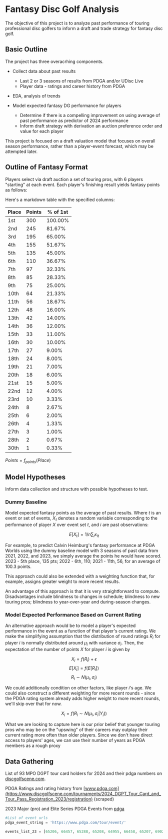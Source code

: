 # Fantasy Disc Golf Analysis

The objective of this project is to analyze past performance of touring professional disc golfers to inform a draft and trade strategy for fantasy disc golf.

## Basic Outline

The project has three overacrhing components.

- Collect data about past results
    - Last 2 or 3 seasons of results from PDGA and/or UDisc Live
    - Player data - ratings and career history from PDGA

- EDA, analysis of trends
- Model expected fantasy DG performance for players
    - Determine if there is a compelling improvement on using average of past performance as predictor of 2024 performance
    - Inform draft strategy with derivation an auction preference order and value for each player

This project is focused on a draft valuation model that focuses on overall season performance, rather than a player-event forecast, which may be attempted later.

## Outline of Fantasy Format

Players select via draft auction a set of touring pros, with 6 players "starting" at each event. Each player's finishing result yields fantasy points as follows:

Here's a markdown table with the specified columns:


| Place | Points | % of 1st |
|-------|--------|----------|
| 1st   | 300    | 100.00%  |
| 2nd   | 245    | 81.67%   |
| 3rd   | 195    | 65.00%   |
| 4th   | 155    | 51.67%   |
| 5th   | 135    | 45.00%   |
| 6th   | 110    | 36.67%   |
| 7th   | 97     | 32.33%   |
| 8th   | 85     | 28.33%   |
| 9th   | 75     | 25.00%   |
| 10th  | 64     | 21.33%   |
| 11th  | 56     | 18.67%   |
| 12th  | 48     | 16.00%   |
| 13th  | 42     | 14.00%   |
| 14th  | 36     | 12.00%   |
| 15th  | 33     | 11.00%   |
| 16th  | 30     | 10.00%   |
| 17th  | 27     | 9.00%    |
| 18th  | 24     | 8.00%    |
| 19th  | 21     | 7.00%    |
| 20th  | 18     | 6.00%    |
| 21st  | 15     | 5.00%    |
| 22nd  | 12     | 4.00%    |
| 23rd  | 10     | 3.33%    |
| 24th  | 8      | 2.67%    |
| 25th  | 6      | 2.00%    |
| 26th  | 4      | 1.33%    |
| 27th  | 3      | 1.00%    |
| 28th  | 2      | 0.67%    |
| 30th  | 1      | 0.33%    |

$Points = f_{points}(Place)$

## Model Hypotheses
Inform data collection and structure with possible hypotheses to test.

### Dummy Baseline
Model expected fantasy points as the average of past results. Where $t$ is an event or set of events, $X_t$ denotes a random variable corresponding to the performance of player $X$ over event set $t$, and $i$ are past observations:

$$E[X_t] = 1/n\sum_i{x_{it}}$$

For example, to predict Calvin Heimburg's fantasy performance at PDGA Worlds using the dummy baseline model with 3 seasons of past data from 2021, 2022, and 2023, we simply average the points he would have scored. 2023 - 5th place, 135 pts; 2022 - 6th, 110; 2021 - 11th, 56, for an average of 100.3 points.

This approach could also be extended with a weighting function that, for example, assigns greater weight to more recent results.

An advantage of this approach is that it is very straightforward to compute. Disadvantages include blindness to changes in schedule; blindness to new touring pros; blindness to year-over-year and during-season changes.

### Model Expected Performance Based on Current Rating

An alternative approach would be to model a player's expected performance in the event as a function of that player's current rating. We make the simplifying assumption that the distribution of round ratings $R_i$ for player $i$ is normally distributed around $\mu_i$ with variance $\sigma_i$. Then, the expectation of the number of points $X$ for player $i$ is given by

$$X_i = f(R_i) +\epsilon$$
$$E[X_i] = f(E[R_i])$$
$$R_i \sim N(\mu_i,\sigma_i )$$

We could additionally condition on other factors, like player $i$'s age. We could also construct a different weighting for more recent rounds - since the PDGA rating system already adds higher weight to more recent rounds, we'll skip over that for now.

$$X_i = f(R_i \sim N(\mu_i, \sigma_i |Y_i))$$

 What we are looking to capture here is our prior belief that younger touring pros who may be on the "upswing" of their careers may outplay their current rating more often than older players. Since we don't have direct access to players' ages, we can use their number of years as PDGA members as a rough proxy

 ## Data Gathering

 List of 93 MPO DGPT tour card holders for 2024 and their pdga numbers on [discgolfscene.com](https://www.discgolfscene.com/tournaments/2024_DGPT_Tour_Card_and_Tour_Pass_Registration_2023/registration).

 PDGA Ratings and rating history from [www.pdga.com](https://www.discgolfscene.com/tournaments/2024_DGPT_Tour_Card_and_Tour_Pass_Registration_2023/registration) (scraped)

2023 Major (pro) and Elite Series PDGA Events from [pdga](https://www.pdga.com/tour/search?date_filter[min][date]=2023-01-01&date_filter[max][date]=2023-12-31&Tier[]=ES&Tier[]=M&Tier[]=XM&Classification[]=Pro)

```python
#List of event urls
pdga_event_string = 'https://www.pdga.com/tour/event/'

events_list_23 = [65206, 66457, 65288, 65208, 64955, 66458, 65207, 69022, 65289, 67392, 68353, 64036, 67202, 65115, 66174, 65116, 68748, 65291, 64957, 74356]

```

